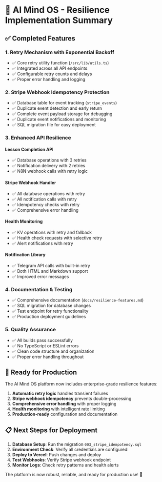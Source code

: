 # 🎯 AI Mind OS - Resilience Implementation Summary

## ✅ Completed Features

### 1. **Retry Mechanism with Exponential Backoff**
- ✅ Core retry utility function (`/src/lib/utils.ts`)
- ✅ Integrated across all API endpoints
- ✅ Configurable retry counts and delays
- ✅ Proper error handling and logging

### 2. **Stripe Webhook Idempotency Protection**
- ✅ Database table for event tracking (`stripe_events`)
- ✅ Duplicate event detection and early return
- ✅ Complete event payload storage for debugging
- ✅ Duplicate event notifications and monitoring
- ✅ SQL migration file for easy deployment

### 3. **Enhanced API Resilience**

#### Lesson Completion API
- ✅ Database operations with 3 retries
- ✅ Notification delivery with 2 retries
- ✅ N8N webhook calls with retry logic

#### Stripe Webhook Handler
- ✅ All database operations with retry
- ✅ All notification calls with retry
- ✅ Idempotency checks with retry
- ✅ Comprehensive error handling

#### Health Monitoring
- ✅ KV operations with retry and fallback
- ✅ Health check requests with selective retry
- ✅ Alert notifications with retry

#### Notification Library
- ✅ Telegram API calls with built-in retry
- ✅ Both HTML and Markdown support
- ✅ Improved error messages

### 4. **Documentation & Testing**
- ✅ Comprehensive documentation (`docs/resilience-features.md`)
- ✅ SQL migration for database changes
- ✅ Test endpoint for retry functionality
- ✅ Production deployment guidelines

### 5. **Quality Assurance**
- ✅ All builds pass successfully
- ✅ No TypeScript or ESLint errors
- ✅ Clean code structure and organization
- ✅ Proper error handling throughout

## 🚀 Ready for Production

The AI Mind OS platform now includes enterprise-grade resilience features:

1. **Automatic retry logic** handles transient failures
2. **Stripe webhook idempotency** prevents double-processing
3. **Comprehensive error handling** with proper logging
4. **Health monitoring** with intelligent rate limiting
5. **Production-ready** configuration and documentation

## 📋 Next Steps for Deployment

1. **Database Setup**: Run the migration `003_stripe_idempotency.sql`
2. **Environment Check**: Verify all credentials are configured
3. **Deploy to Vercel**: Push changes and deploy
4. **Test Webhooks**: Verify Stripe webhook endpoint
5. **Monitor Logs**: Check retry patterns and health alerts

The platform is now robust, reliable, and ready for production use! 🎉
